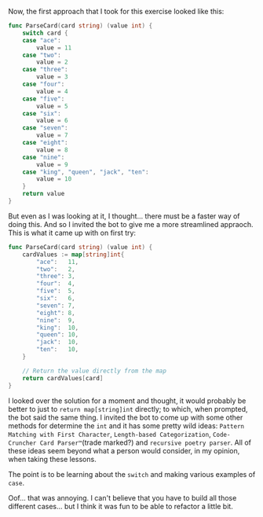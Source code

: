 Now, the first approach that I took for this exercise looked like this:
```go
func ParseCard(card string) (value int) {
	switch card {
	case "ace":
		value = 11
	case "two":
		value = 2
	case "three":
		value = 3
	case "four":
		value = 4
	case "five":
		value = 5
	case "six":
		value = 6
	case "seven":
		value = 7
	case "eight":
		value = 8
	case "nine":
		value = 9
	case "king", "queen", "jack", "ten":
		value = 10
	}
	return value
}
```
But even as I was looking at it, I thought... there must be a faster way of doing this. And so I invited the bot to give me a more streamlined appraoch. This is what it came up with on first try:
```go
func ParseCard(card string) (value int) {
	cardValues := map[string]int{
		"ace":   11,
		"two":   2,
		"three": 3,
		"four":  4,
		"five":  5,
		"six":   6,
		"seven": 7,
		"eight": 8,
		"nine":  9,
		"king":  10,
		"queen": 10,
		"jack":  10,
		"ten":   10,
	}

	// Return the value directly from the map
	return cardValues[card]
}
```
I looked over the solution for a moment and thought, it would probably be better to just to `return map[string]int` directly; to which, when prompted, the bot said the same thing. I invited the bot to come up with some other methods for determine the `int` and it has some pretty wild ideas: `Pattern Matching with First Character`, `Length-based Categorization`, `Code-Cruncher Card Parser™`(trade marked?) and `recursive poetry parser`. All of these ideas seem beyond what a person would consider, in my opinion, when taking these lessons. 

The point is to be learning about the `switch` and making various examples of `case`. 

Oof... that was annoying. I can't believe that you have to build all those different cases... but I think it was fun to be able to refactor a little bit. 